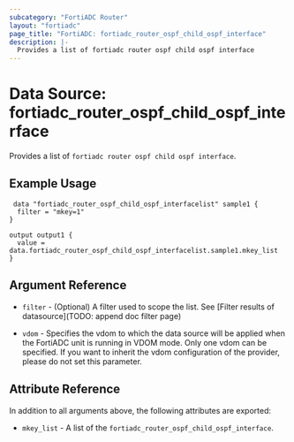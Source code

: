 ```yaml
---
subcategory: "FortiADC Router"
layout: "fortiadc"
page_title: "FortiADC: fortiadc_router_ospf_child_ospf_interface"
description: |-
  Provides a list of fortiadc router ospf child ospf interface
---
```


# Data Source: fortiadc_router_ospf_child_ospf_interface
Provides a list of `fortiadc router ospf child ospf interface`.

## Example Usage

```hcl
 data "fortiadc_router_ospf_child_ospf_interfacelist" sample1 {
  filter = "mkey=1"
}

output output1 {
  value = data.fortiadc_router_ospf_child_ospf_interfacelist.sample1.mkey_list
}
```

## Argument Reference

* `filter` - (Optional) A filter used to scope the list. See [Filter results of datasource](TODO: append doc filter page)

* `vdom` - Specifies the vdom to which the data source will be applied when the FortiADC unit is running in VDOM mode. Only one vdom can be specified. If you want to inherit the vdom configuration of the provider, please do not set this parameter.

## Attribute Reference

In addition to all arguments above, the following attributes are exported:

* `mkey_list` -  A list of the `fortiadc_router_ospf_child_ospf_interface`.
